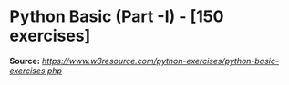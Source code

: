 # Python Basic (Part -I) - [150 exercises]

**Source:** *https://www.w3resource.com/python-exercises/python-basic-exercises.php*
